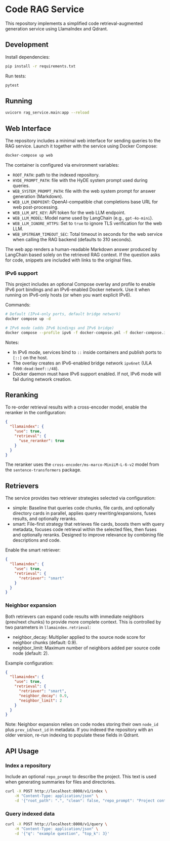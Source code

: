 # Code RAG Service

This repository implements a simplified code retrieval-augmented generation service using LlamaIndex and Qdrant.

## Development

Install dependencies:

```bash
pip install -r requirements.txt
```

Run tests:

```bash
pytest
```

## Running

```bash
uvicorn rag_service.main:app --reload
```

## Web Interface

The repository includes a minimal web interface for sending queries to the RAG service.
Launch it together with the service using Docker Compose:

```bash
docker-compose up web
```

The container is configured via environment variables:

- `ROOT_PATH`: path to the indexed repository.
- `HYDE_PROMPT_PATH`: file with the HyDE system prompt used during queries.
- `WEB_SYSTEM_PROMPT_PATH`: file with the web system prompt for answer generation (Markdown).
- `WEB_LLM_ENDPOINT`: OpenAI-compatible chat completions base URL for web post-processing.
- `WEB_LLM_API_KEY`: API token for the web LLM endpoint.
- `WEB_LLM_MODEL`: Model name used by LangChain (e.g., `gpt-4o-mini`).
- `WEB_LLM_IGNORE_HTTPS`: Set to `true` to ignore TLS verification for the web LLM.
- `WEB_UPSTREAM_TIMEOUT_SEC`: Total timeout in seconds for the web service when calling the RAG backend
  (defaults to 310 seconds).

The web app renders a human-readable Markdown answer produced by LangChain based
solely on the retrieved RAG context. If the question asks for code, snippets are
included with links to the original files.

### IPv6 support

This project includes an optional Compose overlay and profile to enable IPv6 port bindings and an
IPv6-enabled Docker network. Use it when running on IPv6-only hosts (or when you want explicit IPv6).

Commands:

```bash
# Default (IPv4-only ports, default bridge network)
docker compose up -d

# IPv6 mode (adds IPv6 bindings and IPv6 bridge)
docker compose --profile ipv6 -f docker-compose.yml -f docker-compose.ipv6.yml up -d
```

Notes:

- In IPv6 mode, services bind to `::` inside containers and publish ports to `[::]` on the host.
- The overlay creates an IPv6-enabled bridge network `ipv6net` (ULA `fd00:dead:beef::/48`).
- Docker daemon must have IPv6 support enabled. If not, IPv6 mode will fail during network creation.

## Reranking

To re-order retrieval results with a cross-encoder model, enable the reranker in the
configuration:

```json
{
  "llamaindex": {
    "use": true,
    "retrieval": {
      "use_reranker": true
    }
  }
}
```

The reranker uses the ``cross-encoder/ms-marco-MiniLM-L-6-v2`` model from the
``sentence-transformers`` package.

## Retrievers

The service provides two retriever strategies selected via configuration:

- simple: Baseline that queries code chunks, file cards, and optionally directory cards in parallel,
  applies query rewriting/expansions, fuses results, and optionally reranks.
- smart: File-first strategy that retrieves file cards, boosts them with query metadata, focuses code retrieval
  within the selected files, then fuses and optionally reranks. Designed to improve relevance by combining
  file descriptions and code.

Enable the smart retriever:

```json
{
  "llamaindex": {
    "use": true,
    "retrieval": {
      "retriever": "smart"
    }
  }
}
```

### Neighbor expansion

Both retrievers can expand code results with immediate neighbors (prev/next chunks) to provide more complete
context. This is controlled by two parameters in ``llamaindex.retrieval``:

- neighbor_decay: Multiplier applied to the source node score for neighbor chunks (default: 0.9).
- neighbor_limit: Maximum number of neighbors added per source code node (default: 2).

Example configuration:

```json
{
  "llamaindex": {
    "use": true,
    "retrieval": {
      "retriever": "smart",
      "neighbor_decay": 0.9,
      "neighbor_limit": 2
    }
  }
}
```

Note: Neighbor expansion relies on code nodes storing their own ``node_id`` plus ``prev_id``/``next_id`` in metadata.
If you indexed the repository with an older version, re-run indexing to populate these fields in Qdrant.

## API Usage

### Index a repository

Include an optional ``repo_prompt`` to describe the project. This text is used when generating
summaries for files and directories.

```bash
curl -X POST http://localhost:8000/v1/index \
    -H "Content-Type: application/json" \
    -d '{"root_path": ".", "clean": false, "repo_prompt": "Project context"}'
```

### Query indexed data

```bash
curl -X POST http://localhost:8000/v1/query \
    -H "Content-Type: application/json" \
    -d '{"q": "example question", "top_k": 3}'
```
